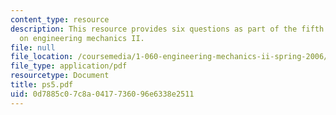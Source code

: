 ```yaml
---
content_type: resource
description: This resource provides six questions as part of the fifth problem set
  on engineering mechanics II.
file: null
file_location: /coursemedia/1-060-engineering-mechanics-ii-spring-2006/0d7885c07c8a0417736096e6338e2511_ps5.pdf
file_type: application/pdf
resourcetype: Document
title: ps5.pdf
uid: 0d7885c0-7c8a-0417-7360-96e6338e2511
---
```

